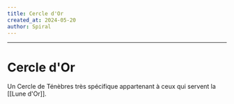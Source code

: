 ```yaml
---
title: Cercle d'Or
created_at: 2024-05-20
author: Spiral
---
```

---
# Cercle d'Or
Un Cercle de Ténèbres très spécifique appartenant à ceux qui servent la [[Lune d'Or]]. 